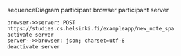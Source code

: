 sequenceDiagram
    participant browser
    participant server
    
    browser->>server: POST https://studies.cs.helsinki.fi/exampleapp/new_note_spa 
    activate server
    server-->>browser: json; charset=utf-8
    deactivate server